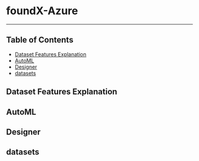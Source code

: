 # foundX-Azure
- - - -
## Table of Contents
- [Dataset Features Explanation](#Dataset-Features-Explanation "Goto Dataset-Features-Explanation")
- [AutoML](#AutoML "Goto AutoML")
- [Designer](#Designer "Goto Designer")
- [datasets](#datasets "Goto datasets")

## Dataset Features Explanation

## AutoML

## Designer

## datasets

